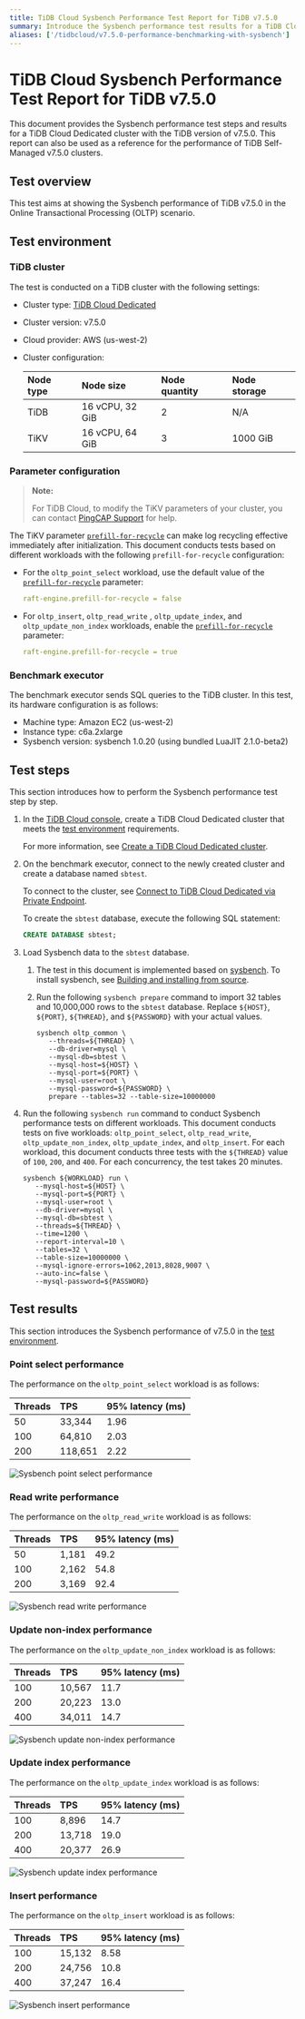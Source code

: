 ```yaml
---
title: TiDB Cloud Sysbench Performance Test Report for TiDB v7.5.0
summary: Introduce the Sysbench performance test results for a TiDB Cloud Dedicated cluster with the TiDB version of v7.5.0.
aliases: ['/tidbcloud/v7.5.0-performance-benchmarking-with-sysbench']
---
```


# TiDB Cloud Sysbench Performance Test Report for TiDB v7.5.0

This document provides the Sysbench performance test steps and results for a TiDB Cloud Dedicated cluster with the TiDB version of v7.5.0. This report can also be used as a reference for the performance of TiDB Self-Managed v7.5.0 clusters.

## Test overview

This test aims at showing the Sysbench performance of TiDB v7.5.0 in the Online Transactional Processing (OLTP) scenario.

## Test environment

### TiDB cluster

The test is conducted on a TiDB cluster with the following settings:

- Cluster type: [TiDB Cloud Dedicated](/tidb-cloud/select-cluster-tier.md#tidb-cloud-dedicated)
- Cluster version: v7.5.0
- Cloud provider: AWS (us-west-2)
- Cluster configuration:

   | Node type | Node size       | Node quantity | Node storage |
   | :-------- | :-------------- | :------------ | :----------- |
   | TiDB      | 16 vCPU, 32 GiB | 2             | N/A          |
   | TiKV      | 16 vCPU, 64 GiB | 3             | 1000 GiB     |

### Parameter configuration

> **Note:**
>
> For TiDB Cloud, to modify the TiKV parameters of your cluster, you can contact [PingCAP Support](/tidb-cloud/tidb-cloud-support.md) for help.

The TiKV parameter [`prefill-for-recycle`](https://docs.pingcap.com/tidb/stable/tikv-configuration-file#prefill-for-recycle-new-in-v700) can make log recycling effective immediately after initialization. This document conducts tests based on different workloads with the following `prefill-for-recycle` configuration:

- For the `oltp_point_select` workload, use the default value of the [`prefill-for-recycle`](https://docs.pingcap.com/tidb/stable/tikv-configuration-file#prefill-for-recycle-new-in-v700) parameter:

    ```yaml
    raft-engine.prefill-for-recycle = false
    ```

- For `oltp_insert`, `oltp_read_write` , `oltp_update_index`, and `oltp_update_non_index` workloads, enable the [`prefill-for-recycle`](https://docs.pingcap.com/tidb/stable/tikv-configuration-file#prefill-for-recycle-new-in-v700) parameter:

    ```yaml
    raft-engine.prefill-for-recycle = true
    ```

### Benchmark executor

The benchmark executor sends SQL queries to the TiDB cluster. In this test, its hardware configuration is as follows:

- Machine type: Amazon EC2 (us-west-2)
- Instance type: c6a.2xlarge
- Sysbench version: sysbench 1.0.20 (using bundled LuaJIT 2.1.0-beta2)

## Test steps

This section introduces how to perform the Sysbench performance test step by step.

1. In the [TiDB Cloud console](https://tidbcloud.com/), create a TiDB Cloud Dedicated cluster that meets the [test environment](#tidb-cluster) requirements.

   For more information, see [Create a TiDB Cloud Dedicated cluster](/tidb-cloud/create-tidb-cluster.md).

2. On the benchmark executor, connect to the newly created cluster and create a database named `sbtest`.

   To connect to the cluster, see [Connect to TiDB Cloud Dedicated via Private Endpoint](/tidb-cloud/set-up-private-endpoint-connections.md).

   To create the `sbtest` database, execute the following SQL statement:

   ```sql
   CREATE DATABASE sbtest;
   ```

3. Load Sysbench data to the `sbtest` database.

   1. The test in this document is implemented based on [sysbench](https://github.com/akopytov/sysbench). To install sysbench, see [Building and installing from source](https://github.com/akopytov/sysbench#building-and-installing-from-source).

   2. Run the following `sysbench prepare` command to import 32 tables and 10,000,000 rows to the `sbtest` database. Replace `${HOST}`, `${PORT}`, `${THREAD}`, and `${PASSWORD}` with your actual values.

      ```shell
      sysbench oltp_common \
         --threads=${THREAD} \
         --db-driver=mysql \
         --mysql-db=sbtest \
         --mysql-host=${HOST} \
         --mysql-port=${PORT} \
         --mysql-user=root \
         --mysql-password=${PASSWORD} \
         prepare --tables=32 --table-size=10000000
      ```

4. Run the following `sysbench run` command to conduct Sysbench performance tests on different workloads. This document conducts tests on five workloads: `oltp_point_select`, `oltp_read_write`, `oltp_update_non_index`, `oltp_update_index`, and `oltp_insert`. For each workload, this document conducts three tests with the `${THREAD}` value of `100`, `200`, and `400`. For each concurrency, the test takes 20 minutes.

   ```shell
   sysbench ${WORKLOAD} run \
      --mysql-host=${HOST} \
      --mysql-port=${PORT} \
      --mysql-user=root \
      --db-driver=mysql \
      --mysql-db=sbtest \
      --threads=${THREAD} \
      --time=1200 \
      --report-interval=10 \
      --tables=32 \
      --table-size=10000000 \
      --mysql-ignore-errors=1062,2013,8028,9007 \
      --auto-inc=false \
      --mysql-password=${PASSWORD}
   ```

## Test results

This section introduces the Sysbench performance of v7.5.0 in the [test environment](#test-environment).

### Point select performance

The performance on the `oltp_point_select` workload is as follows:

| Threads | TPS     | 95% latency (ms) |
| :------ | :------ | :--------------- |
| 50      | 33,344  | 1.96             |
| 100     | 64,810  | 2.03             |
| 200     | 118,651 | 2.22             |

![Sysbench point select performance](https://docs-download.pingcap.com/media/images/docs/tidb-cloud/v7.5.0-oltp_point_select.png)

### Read write performance

The performance on the `oltp_read_write` workload is as follows:

| Threads | TPS   | 95% latency (ms) |
| :------ | :---- | :--------------- |
| 50      | 1,181 | 49.2             |
| 100     | 2,162 | 54.8             |
| 200     | 3,169 | 92.4             |

![Sysbench read write performance](https://docs-download.pingcap.com/media/images/docs/tidb-cloud/v7.5.0-oltp_read_write.png)

### Update non-index performance

The performance on the `oltp_update_non_index` workload is as follows:

| Threads | TPS    | 95% latency (ms) |
| :------ | :----- | :--------------- |
| 100     | 10,567 | 11.7             |
| 200     | 20,223 | 13.0             |
| 400     | 34,011 | 14.7             |

![Sysbench update non-index performance](https://docs-download.pingcap.com/media/images/docs/tidb-cloud/v7.5.0-oltp_update_non_index.png)

### Update index performance

The performance on the `oltp_update_index` workload is as follows:

| Threads | TPS    | 95% latency (ms) |
| :------ | :----- | :--------------- |
| 100     | 8,896  | 14.7             |
| 200     | 13,718 | 19.0             |
| 400     | 20,377 | 26.9             |

![Sysbench update index performance](https://docs-download.pingcap.com/media/images/docs/tidb-cloud/v7.5.0-oltp_update_index.png)

### Insert performance

The performance on the `oltp_insert` workload is as follows:

| Threads | TPS    | 95% latency (ms) |
| :------ | :----- | :--------------- |
| 100     | 15,132 | 8.58             |
| 200     | 24,756 | 10.8             |
| 400     | 37,247 | 16.4             |

![Sysbench insert performance](https://docs-download.pingcap.com/media/images/docs/tidb-cloud/v7.5.0-oltp_insert.png)
